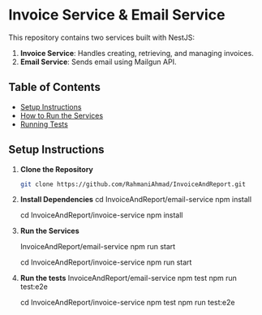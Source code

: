 # Invoice Service & Email Service

This repository contains two services built with NestJS:

1. **Invoice Service**: Handles creating, retrieving, and managing invoices.
2. **Email Service**: Sends email using Mailgun API.

## Table of Contents

- [Setup Instructions](#setup-instructions)
- [How to Run the Services](#how-to-run-the-services)
- [Running Tests](#running-tests)

## Setup Instructions

1. **Clone the Repository**

   ```bash
   git clone https://github.com/RahmaniAhmad/InvoiceAndReport.git

   ```

2. **Install Dependencies**
   cd InvoiceAndReport/email-service
   npm install

   cd InvoiceAndReport/invoice-service
   npm install

3. **Run the Services**

   InvoiceAndReport/email-service
   npm run start

   cd InvoiceAndReport/invoice-service
   npm run start

4. **Run the tests**
   InvoiceAndReport/email-service
   npm test
   npm run test:e2e

   cd InvoiceAndReport/invoice-service
   npm test
   npm run test:e2e
